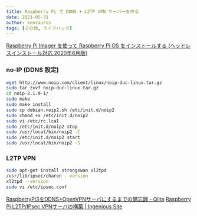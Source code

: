 ```yaml
---
title: Raspberry Pi で DDNS + L2TP VPN サーバーを作る
date: 2021-05-31
author: kenzauros
tags: [その他, ライフハック]
---
```


[Raspberry Pi Imager を使って Raspberry Pi OS をインストールする (ヘッドレスインストール対応 2020年6月版)](/install-raspberry-pi-os-with-raspberry-pi-imager/)


### no-IP (DDNS 設定)

```sh
wget http://www.noip.com/client/linux/noip-duc-linux.tar.gz
sudo tar zxvf noip-duc-linux.tar.gz
cd noip-2.1.9-1/
sudo make
sudo make install
sudo cp debian.noip2.sh /etc/init.d/noip2
sudo chmod +x /etc/init.d/noip2
sudo vi /etc/rc.lcal
sudo /etc/init.d/noip2 stop
sudo /usr/local/bin/noip2 -C
sudo /etc/init.d/noip2 start
sudo /usr/local/bin/noip2 -S
```

### L2TP VPN

```sh
sudo apt-get install strongswan xl2tpd
/usr/lib/ipsec/charon --version
xl2tpd --version
sudo vi /etc/ipsec.conf
```

[RaspberryPi3をDDNS+OpenVPNサーバにするまでの備忘録 - Qiita](https://qiita.com/tororu/items/aabf609a5f7e6dfc7485)
[Raspberry Pi L2TP/IPsec VPNサーバの構築 | Ingenious Site](https://www.ingenious.jp/raspberry-pi/l2tp-ipsec-vpn/)
